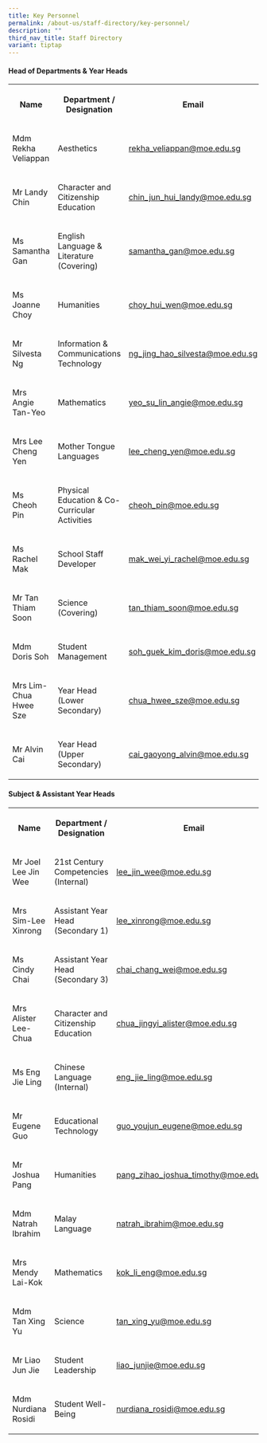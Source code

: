 ```yaml
---
title: Key Personnel
permalink: /about-us/staff-directory/key-personnel/
description: ""
third_nav_title: Staff Directory
variant: tiptap
---
```

<h4><strong>Head of Departments &amp; Year Heads</strong></h4>
<table style="minWidth: 75px">
<colgroup>
<col>
<col>
<col>
</colgroup>
<tbody>
<tr>
<th rowspan="1" colspan="1">
<p><strong>Name</strong>
</p>
</th>
<th rowspan="1" colspan="1">
<p><strong>Department / Designation</strong>
</p>
</th>
<th rowspan="1" colspan="1">
<p><strong>Email</strong>
</p>
</th>
</tr>
<tr>
<td rowspan="1" colspan="1">
<p>Mdm Rekha Veliappan
<br>
</p>
</td>
<td rowspan="1" colspan="1">
<p>Aesthetics
<br>
</p>
</td>
<td rowspan="1" colspan="1">
<p><a href="mailto:rekha_veliappan@moe.edu.sg" rel="noopener noreferrer nofollow" target="_blank">rekha_veliappan@moe.edu.sg</a> 
<br>
</p>
</td>
</tr>
<tr>
<td rowspan="1" colspan="1">
<p>Mr Landy Chin</p>
</td>
<td rowspan="1" colspan="1">
<p>Character and Citizenship Education</p>
</td>
<td rowspan="1" colspan="1">
<p><a href="mailto:chin_jun_hui_landy@moe.edu.sg" rel="noopener noreferrer nofollow" target="_blank">chin_jun_hui_landy@moe.edu.sg</a>
</p>
</td>
</tr>
<tr>
<td rowspan="1" colspan="1">
<p>Ms Samantha Gan</p>
</td>
<td rowspan="1" colspan="1">
<p>English Language &amp; Literature (Covering)</p>
</td>
<td rowspan="1" colspan="1">
<p><a href="mailto:samantha_gan@moe.edu.sg" rel="noopener noreferrer nofollow" target="_blank">samantha_gan@moe.edu.sg</a>
</p>
</td>
</tr>
<tr>
<td rowspan="1" colspan="1">
<p>Ms Joanne Choy</p>
</td>
<td rowspan="1" colspan="1">
<p>Humanities</p>
</td>
<td rowspan="1" colspan="1">
<p><a href="mailto:tey_ai_hoon@moe.edu.sg" rel="noopener noreferrer nofollow" target="_blank">choy_hui_wen@moe.edu.sg</a>
</p>
</td>
</tr>
<tr>
<td rowspan="1" colspan="1">
<p>Mr Silvesta Ng</p>
</td>
<td rowspan="1" colspan="1">
<p>Information &amp; Communications Technology</p>
</td>
<td rowspan="1" colspan="1">
<p><a href="mailto:ng_jing_hao_silvesta@moe.edu.sg" rel="noopener noreferrer nofollow" target="_blank">ng_jing_hao_silvesta@moe.edu.sg</a>
</p>
</td>
</tr>
<tr>
<td rowspan="1" colspan="1">
<p>Mrs Angie Tan-Yeo</p>
</td>
<td rowspan="1" colspan="1">
<p>Mathematics
<br>
</p>
</td>
<td rowspan="1" colspan="1">
<p><a href="mailto:yeo_su_lin_angie@moe.edu.sg" rel="noopener noreferrer nofollow" target="_blank">yeo_su_lin_angie@moe.edu.sg</a>
<br>
</p>
</td>
</tr>
<tr>
<td rowspan="1" colspan="1">
<p>Mrs Lee Cheng Yen</p>
</td>
<td rowspan="1" colspan="1">
<p>Mother Tongue Languages</p>
</td>
<td rowspan="1" colspan="1">
<p><a href="mailto:lee_cheng_yen@moe.edu.sg" rel="noopener noreferrer nofollow" target="_blank">lee_cheng_yen@moe.edu.sg</a>
</p>
</td>
</tr>
<tr>
<td rowspan="1" colspan="1">
<p>Ms Cheoh Pin</p>
</td>
<td rowspan="1" colspan="1">
<p>Physical Education &amp; Co-Curricular Activities</p>
</td>
<td rowspan="1" colspan="1">
<p><a href="mailto:cheoh_pin@moe.edu.sg" rel="noopener noreferrer nofollow" target="_blank">cheoh_pin@moe.edu.sg</a>
</p>
</td>
</tr>
<tr>
<td rowspan="1" colspan="1">
<p>Ms Rachel Mak</p>
</td>
<td rowspan="1" colspan="1">
<p>School Staff Developer</p>
</td>
<td rowspan="1" colspan="1">
<p><a href="mailto:mak_wei_yi_rachel@moe.edu.sg" rel="noopener noreferrer nofollow" target="_blank">mak_wei_yi_rachel@moe.edu.sg</a>
</p>
</td>
</tr>
<tr>
<td rowspan="1" colspan="1">
<p>Mr Tan Thiam Soon</p>
</td>
<td rowspan="1" colspan="1">
<p>Science (Covering)</p>
</td>
<td rowspan="1" colspan="1">
<p><a href="mailto:tan_thiam_soon@moe.edu.sg" rel="noopener noreferrer nofollow" target="_blank">tan_thiam_soon@moe.edu.sg</a> 
<br>
</p>
</td>
</tr>
<tr>
<td rowspan="1" colspan="1">
<p>Mdm Doris Soh
<br>
</p>
</td>
<td rowspan="1" colspan="1">
<p>Student Management</p>
</td>
<td rowspan="1" colspan="1">
<p><a href="mailto:soh_guek_kim_doris@moe.edu.sg" rel="noopener noreferrer nofollow" target="_blank">soh_guek_kim_doris@moe.edu.sg</a> 
<br>
</p>
</td>
</tr>
<tr>
<td rowspan="1" colspan="1">
<p>Mrs Lim-Chua Hwee Sze</p>
</td>
<td rowspan="1" colspan="1">
<p>Year Head (Lower Secondary)</p>
</td>
<td rowspan="1" colspan="1">
<p><a href="mailto:chua_hwee_sze@moe.edu.sg" rel="noopener noreferrer nofollow" target="_blank">chua_hwee_sze@moe.edu.sg</a> 
<br>
</p>
</td>
</tr>
<tr>
<td rowspan="1" colspan="1">
<p>Mr Alvin Cai</p>
</td>
<td rowspan="1" colspan="1">
<p>Year Head (Upper Secondary)</p>
</td>
<td rowspan="1" colspan="1">
<p><a href="mailto:cai_gaoyong_alvin@moe.edu.sg" rel="noopener noreferrer nofollow" target="_blank">cai_gaoyong_alvin@moe.edu.sg</a>
</p>
</td>
</tr>
</tbody>
</table>
<p></p>
<h4><strong>Subject &amp; Assistant Year Heads</strong></h4>
<table style="minWidth: 75px">
<colgroup>
<col>
<col>
<col>
</colgroup>
<tbody>
<tr>
<th rowspan="1" colspan="1">
<p><strong>Name</strong>
</p>
</th>
<th rowspan="1" colspan="1">
<p><strong>Department / Designation</strong>
</p>
</th>
<th rowspan="1" colspan="1">
<p><strong>Email</strong>
</p>
</th>
</tr>
<tr>
<td rowspan="1" colspan="1">
<p>Mr Joel Lee Jin Wee</p>
</td>
<td rowspan="1" colspan="1">
<p>21st Century Competencies (Internal)</p>
</td>
<td rowspan="1" colspan="1">
<p><a href="mailto:lee_jin_wee@moe.edu.sg" rel="noopener noreferrer nofollow" target="_blank">lee_jin_wee@moe.edu.sg</a> 
</p>
</td>
</tr>
<tr>
<td rowspan="1" colspan="1">
<p>Mrs Sim-Lee Xinrong</p>
</td>
<td rowspan="1" colspan="1">
<p>Assistant Year Head (Secondary 1)</p>
</td>
<td rowspan="1" colspan="1">
<p><a href="mailto:lee_xinrong@moe.edu.sg" rel="noopener noreferrer nofollow" target="_blank">lee_xinrong@moe.edu.sg</a>
</p>
</td>
</tr>
<tr>
<td rowspan="1" colspan="1">
<p>Ms Cindy Chai</p>
</td>
<td rowspan="1" colspan="1">
<p>Assistant Year Head (Secondary 3)</p>
</td>
<td rowspan="1" colspan="1">
<p><a href="mailto:chai_chang_wei@moe.edu.sg" rel="noopener noreferrer nofollow" target="_blank">chai_chang_wei@moe.edu.sg</a>
</p>
</td>
</tr>
<tr>
<td rowspan="1" colspan="1">
<p>Mrs Alister Lee-Chua</p>
</td>
<td rowspan="1" colspan="1">
<p>Character and Citizenship Education</p>
</td>
<td rowspan="1" colspan="1">
<p><a href="mailto:chua_jingyi_alister@moe.edu.sg" rel="noopener noreferrer nofollow" target="_blank">chua_jingyi_alister@moe.edu.sg</a>
</p>
</td>
</tr>
<tr>
<td rowspan="1" colspan="1">
<p>Ms Eng Jie Ling</p>
</td>
<td rowspan="1" colspan="1">
<p>Chinese Language (Internal)</p>
</td>
<td rowspan="1" colspan="1">
<p><a href="mailto:eng_jie_ling@moe.edu.sg" rel="noopener noreferrer nofollow" target="_blank">eng_jie_ling@moe.edu.sg</a> 
</p>
</td>
</tr>
<tr>
<td rowspan="1" colspan="1">
<p>Mr Eugene Guo</p>
</td>
<td rowspan="1" colspan="1">
<p>Educational Technology</p>
</td>
<td rowspan="1" colspan="1">
<p><a href="mailto:guo_youjun_eugene@moe.edu.sg" rel="noopener noreferrer nofollow" target="_blank">guo_youjun_eugene@moe.edu.sg</a>
</p>
</td>
</tr>
<tr>
<td rowspan="1" colspan="1">
<p>Mr Joshua Pang</p>
</td>
<td rowspan="1" colspan="1">
<p>Humanities</p>
</td>
<td rowspan="1" colspan="1">
<p><a href="mailto:pang_zihao_joshua_timothy@moe.edu.sg" rel="noopener noreferrer nofollow" target="_blank">pang_zihao_joshua_timothy@moe.edu.sg</a>
</p>
</td>
</tr>
<tr>
<td rowspan="1" colspan="1">
<p>Mdm Natrah Ibrahim</p>
</td>
<td rowspan="1" colspan="1">
<p>Malay Language</p>
</td>
<td rowspan="1" colspan="1">
<p><a href="mailto:natrah_ibrahim@moe.edu.sg" rel="noopener noreferrer nofollow" target="_blank">natrah_ibrahim@moe.edu.sg</a>
</p>
</td>
</tr>
<tr>
<td rowspan="1" colspan="1">
<p>Mrs Mendy Lai-Kok</p>
</td>
<td rowspan="1" colspan="1">
<p>Mathematics</p>
</td>
<td rowspan="1" colspan="1">
<p><a href="mailto:kok_li_eng@moe.edu.sg" rel="noopener noreferrer nofollow" target="_blank">kok_li_eng@moe.edu.sg</a>
</p>
</td>
</tr>
<tr>
<td rowspan="1" colspan="1">
<p>Mdm Tan Xing Yu</p>
</td>
<td rowspan="1" colspan="1">
<p>Science</p>
</td>
<td rowspan="1" colspan="1">
<p><a href="mailto:tan_xing_yu@moe.edu.sg" rel="noopener noreferrer nofollow" target="_blank">tan_xing_yu@moe.edu.sg</a>
</p>
</td>
</tr>
<tr>
<td rowspan="1" colspan="1">
<p>Mr Liao Jun Jie</p>
</td>
<td rowspan="1" colspan="1">
<p>Student Leadership</p>
</td>
<td rowspan="1" colspan="1">
<p><a href="mailto:liao_junjie@moe.edu.sg" rel="noopener noreferrer nofollow" target="_blank">liao_junjie@moe.edu.sg</a>
</p>
</td>
</tr>
<tr>
<td rowspan="1" colspan="1">
<p>Mdm Nurdiana Rosidi</p>
</td>
<td rowspan="1" colspan="1">
<p>Student Well-Being</p>
</td>
<td rowspan="1" colspan="1">
<p><a href="mailto:nurdiana_rosidi@moe.edu.sg" rel="noopener noreferrer nofollow" target="_blank">nurdiana_rosidi@moe.edu.sg</a>
</p>
</td>
</tr>
</tbody>
</table>
<p></p>
<p></p>
